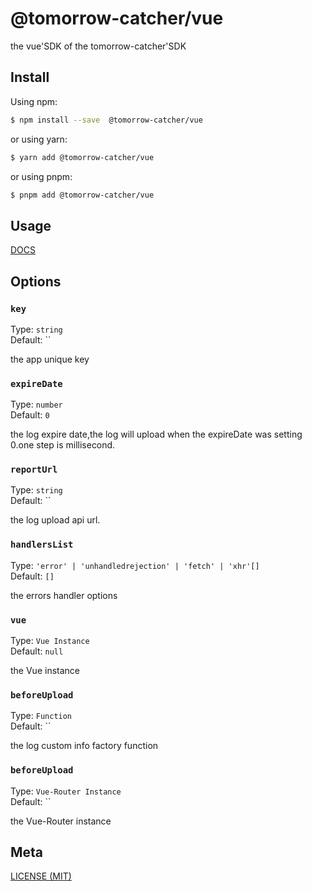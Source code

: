 # @tomorrow-catcher/vue

the vue'SDK of the tomorrow-catcher'SDK

## Install

Using npm:

```bash
$ npm install --save  @tomorrow-catcher/vue
```

or using yarn:

```bash
$ yarn add @tomorrow-catcher/vue
```

or using pnpm:

```bash
$ pnpm add @tomorrow-catcher/vue
```

## Usage

[DOCS](https://chuhingyee.github.io/tomorrow-catcher/sdks/vue.html)

## Options

### `key`

Type: `string`<br>
Default: ``

the app unique key

### `expireDate`

Type: `number`<br>
Default: `0`

the log expire date,the log will upload when the expireDate was setting 0.one step is millisecond.

### `reportUrl`

Type: `string`<br>
Default: ``

the log upload api url.

### `handlersList`

Type: `'error' | 'unhandledrejection' | 'fetch' | 'xhr'[]`<br>
Default: `[]`

the errors handler options

### `vue`

Type: `Vue Instance`<br>
Default: `null`

the Vue instance

### `beforeUpload`

Type: `Function`<br>
Default: ``

the log custom info factory function

### `beforeUpload`

Type: `Vue-Router Instance`<br>
Default: ``

the Vue-Router instance

## Meta

[LICENSE (MIT)](/LICENSE)
